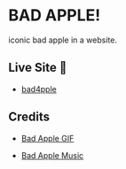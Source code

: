 # BAD APPLE!

iconic bad apple in a website.

## Live Site :rocket:

- [bad4pple](https://zshaian.github.io/badApple/)

## Credits

- [Bad Apple GIF](https://www.reddit.com/r/badapple/comments/1evznpv/bad_apple_but_its_a_gif_full_version/)

- [Bad Apple Music](https://www.youtube.com/watch?v=FtutLA63Cp8)
